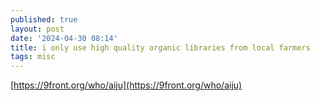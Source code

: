 ```yaml
---
published: true
layout: post
date: '2024-04-30 08:14'
title: i only use high quality organic libraries from local farmers
tags: misc 
---
```

[https://9front.org/who/aiju](https://9front.org/who/aiju)
